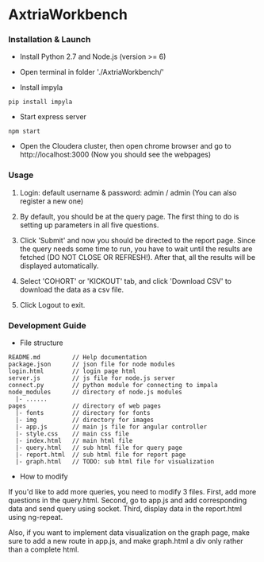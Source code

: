 # AxtriaWorkbench
### Installation & Launch

* Install Python 2.7 and Node.js (version >= 6)

* Open terminal in folder './AxtriaWorkbench/'

* Install impyla
```shell
pip install impyla
```

* Start express server
```shell
npm start
```

* Open the Cloudera cluster, then open chrome browser and go to http://localhost:3000 (Now you should see the webpages)

### Usage

1. Login: default username & password: admin / admin (You can also register a new one)

2. By default, you should be at the query page. The first thing to do is setting up parameters in all five questions.

3. Click 'Submit' and now you should be directed to the report page. Since the query needs some time to run, you have to wait until the results are fetched (DO NOT CLOSE OR REFRESH!). After that, all the results will be displayed automatically.

4. Select 'COHORT' or 'KICKOUT' tab, and click 'Download CSV' to download the data as a csv file.

5. Click Logout to exit.

### Development Guide

* File structure
```
README.md         // Help documentation
package.json      // json file for node modules
login.html        // login page html
server.js         // js file for node.js server
connect.py        // python module for connecting to impala
node_modules      // directory of node.js modules
  |- ......
pages             // directory of web pages
  |- fonts        // directory for fonts
  |- img          // directory for images
  |- app.js       // main js file for angular controller
  |- style.css    // main css file
  |- index.html   // main html file
  |- query.html   // sub html file for query page
  |- report.html  // sub html file for report page
  |- graph.html   // TODO: sub html file for visualization
```

* How to modify

If you'd like to add more queries, you need to modify 3 files. First, add more questions in the query.html. Second, go to app.js and add corresponding data and send query using socket. Third, display data in the report.html using ng-repeat.

Also, if you want to implement data visualization on the graph page, make sure to add a new route in app.js, and make graph.html a div only rather than a complete html.
